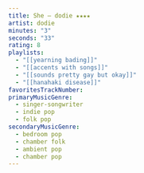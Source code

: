 ```yaml
---
title: She — dodie ★★★★
artist: dodie
minutes: "3"
seconds: "33"
rating: 8
playlists:
  - "[[yearning bading]]"
  - "[[accents with songs]]"
  - "[[sounds pretty gay but okay]]"
  - "[[hanahaki disease]]"
favoritesTrackNumber:
primaryMusicGenre:
  - singer-songwriter
  - indie pop
  - folk pop
secondaryMusicGenre:
  - bedroom pop
  - chamber folk
  - ambient pop
  - chamber pop
---
```

